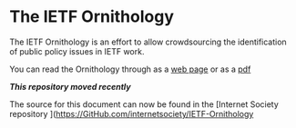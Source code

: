 # The IETF Ornithology

The IETF Ornithology is an effort to allow crowdsourcing the identification of public policy issues in IETF work.

You can read the Ornithology through as a [web page](https://internetsociety.github.io/IETF-Ornithology/) or as a [pdf](https://internetsociety.github.io/IETF-Ornithology/IETF-Ornithology.pdf)

***This repository moved recently***

The source for this document can now be found in the [Internet Society repository ](https://GitHub.com/internetsociety/IETF-Ornithology

